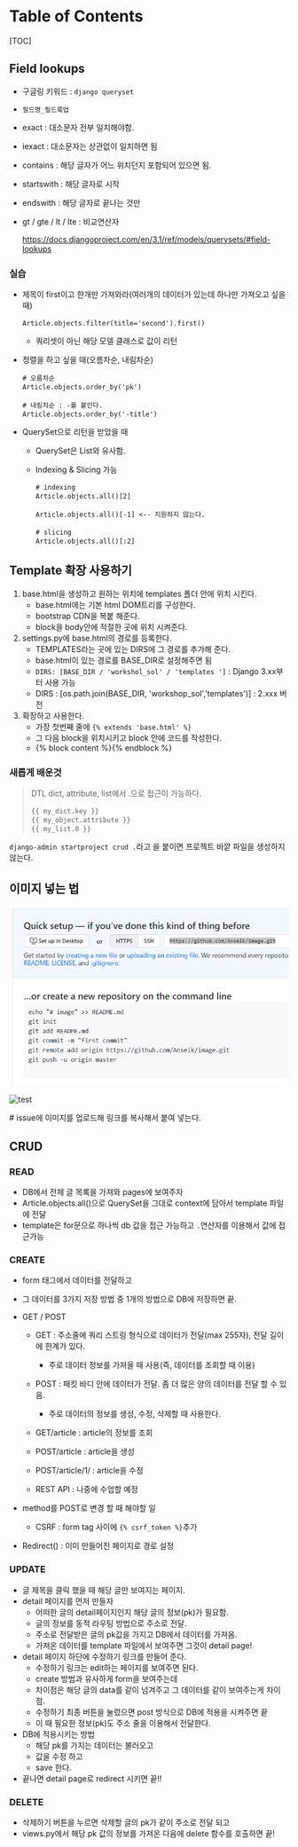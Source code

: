 # Table of Contents

[TOC]



## Field lookups <a name="field-lookups"></a>

* 구글링 키워드 : `django queryset`

* `필드명_필드룩업`

* exact : 대소문자 전부 일치해야함.

* iexact : 대소문자는 상관없이 일치하면 됨

* contains : 해당 글자가 어느 위치던지 포함되어 있으면 됨.

* startswith : 해당 글자로 시작

* endswith : 해당 글자로 끝나는 것만

* gt / gte / lt / lte : 비교연산자

  https://docs.djangoproject.com/en/3.1/ref/models/querysets/#field-lookups

### 실습

* 제목이 first이고 한개만 가져와라(여러개의 데이터가 있는데 하나만 가져오고 싶을 때)

  ```
  Article.objects.filter(title='second').first()
  ```

  * 쿼리셋이 아닌 해당 모델 클래스로 값이 리턴

* 정렬을 하고 싶을 때(오름차순, 내림차순)

  ```
  # 오름차순
  Article.objects.order_by('pk')
  
  # 내림차순 : -를 붙인다.
  Article.objects.order_by('-title')
  ```

* QuerySet으로 리턴을 받았을 때

  * QuerySet은 List와 유사함.

  * Indexing & Slicing 가능

    ```
    # indexing
    Article.objects.all()[2]
    
    Article.objects.all()[-1] <-- 지원하지 않는다.
    
    # slicing
    Article.objects.all()[:2]
    ```

    

## Template 확장 사용하기<a name="template"></a>

1. base.html을 생성하고 원하는 위치에 templates 폴더 안에 위치 시킨다.
   * base.html에는 기본 html DOM트리를 구성한다.
   * bootstrap CDN을 복붙 해준다.
   * block을 body안에 적절한 곳에 위치 시켜준다.
2. settings.py에  base.html의 경로를 등록한다.
   * TEMPLATES라는 곳에 있는 DIRS에 그 경로를 추가해 준다.
   * base.html이 있는 경로를 BASE_DIR로 설정해주면 됨
   * `DIRS: [BASE_DIR / 'workshol_sol' / 'templates ']` : Django 3.xx부터 사용 가능
   * DIRS : [os.path.join(BASE_DIR, 'workshop_sol','templates')] : 2.xxx 버전
3. 확장하고 사용한다. 
   * 가장 첫번째 줄에 `{% extends 'base.html' %}`
   * 그 다음 block을 위치시키고 block 안에 코드를 작성한다.
   * {% block content %}{% endblock %}



### 새롭게 배운것

> DTL dict, attribute, list에서 .으로 접근이 가능하다.
>
> ```
> {{ my_dict.key }}
> {{ my_object.attribute }}
> {{ my_list.0 }}
> ```



`django-admin startproject crud .`라고 을 붙이면 프로젝트 바깥 파일을 생성하지 않는다.



## 이미지 넣는 법



![test](https://github.com/Anseik/image/blob/master/test.PNG?raw=true)

![test](https://user-images.githubusercontent.com/59332600/90716928-1ec97d00-e2e9-11ea-8d5f-f87eff995c1f.PNG)

\# issue에 이미지를 업로드해 링크를 복사해서 붙여 넣는다.



## CRUD

### READ

* DB에서 전체 글 목록을 가져와 pages에 보여주자
* Article.objects.all()으로 QuerySet을 그대로 context에 담아서 template 파일에 전달
* template은 for문으로 하나씩 db 값을 접근 가능하고 `.`연산자를 이용해서 값에 접근가능

### CREATE

* form 태그에서 데이터를 전달하고

* 그 데이터를 3가지 저장 방법 중 1개의 방법으로 DB에 저장하면 끝.

* GET / POST

  * GET : 주소줄에 쿼리 스트링 형식으로 데이터가 전달(max 255자), 전달 길이에 한계가 있다.

    * 주로 데이터 정보를 가져올 때 사용(즉, 데이터를 조회할 때 이용)

  * POST : 패킷 바디 안에 데이터가 전달. 좀 더 많은 양의 데이터를 전달 할 수 있음.

    * 주로 데이터의 정보를 생성, 수정, 삭제할 때 사용한다.

    

  * GET/article : article의 정보를 조회
  * POST/article : article을 생성
  * POST/article/1/ : article을 수정
  * REST API : 나중에 수업할 예정

  

* method를 POST로 변경 할 때 해야할 일

  * CSRF : form tag 사이에 `{% csrf_token %}`추가

* Redirect() : 이미 만들어진 페이지로 경로 설정

### UPDATE

* 글 제목을 클릭 했을 때 해당 글만 보여지는 페이지.
* detail 페이지를 먼저 만들자
  * 어떠한 글의 detail페이지인지 해당 글의 정보(pk)가 필요함.
  * 글의 정보를 동적 라우팅 방법으로 주소로 전달.
  * 주소로 전달받은 글의 pk값을 가지고 DB에서 데이터를 가져옴.
  * 가져온 데이터를 template 파일에서 보여주면 그것이 detail page!
* detail 페이지 하단에 수정하기 링크를 만들어 준다.
  * 수정하기 링크는 edit하는  페이지를 보여주면 된다.
  * create 방법과 유사하게 form을 보여주는데
  * 차이점은 해당 글의 data를 같이 넘겨주고 그 데이터를 같이 보여주는게 차이점.
  * 수정하기 최종 버튼을 눌렀으면 post 방식으로 DB에 적용을 시켜주면 끝
  * 이 때 필요한 정보(pk)도 주소 줄을 이용해서 전달한다.
* DB에 적용시키는 방법
  * 해당 pk를 가지는 데이터는 불러오고
  * 값을 수정 하고
  * save 한다.
* 끝나면 detail page로 redirect 시키면 끝!!



### DELETE

* 삭제하기 버튼을 누르면 삭제할 글의 pk가 같이 주소로 전달 되고
* views.py에서 해당 pk 값의 정보를 가져온 다음에 delete 함수를 호출하면 끝!